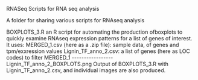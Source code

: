 RNASeq
Scripts for RNA seq analysis

A folder for sharing various scripts for RNAseq analysis

BOXPLOTS_3.R                             an R script for automating the production ofboxplots to quickly examine RNAseq expression patterns for a  list of genes of interest. It uses:
  MERGED_1.csv (here as a .zip file):     sample data, of genes and tpm/exxression values
   Lignin_TF_anno_2.csv:                  a list of genes (here as LOC codes)  to filter MERGED_1
    -----------------
  Lignin_TF_anno_2_BOXPLOTS.png                    Output of BOXPLOTS_3.R  with  Lignin_TF_anno_2.csv, and individual images are also produced.
                  
